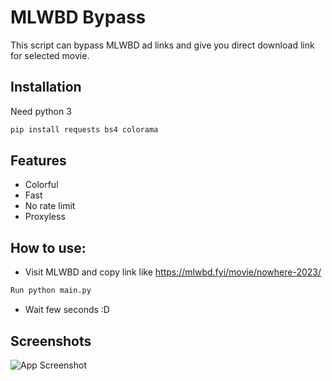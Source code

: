 
# MLWBD Bypass

This script can bypass MLWBD ad links and give you direct download link for selected movie. 


## Installation

Need python 3

```bash
pip install requests bs4 colorama

```





## Features

- Colorful
- Fast
- No rate limit
- Proxyless

## How to use: 
- Visit MLWBD and copy link like https://mlwbd.fyi/movie/nowhere-2023/
```bash
Run python main.py

```
- Wait few seconds :D


## Screenshots

![App Screenshot](https://i.ibb.co/B6f46zt/Screenshot-2024-01-12-174433.png)

